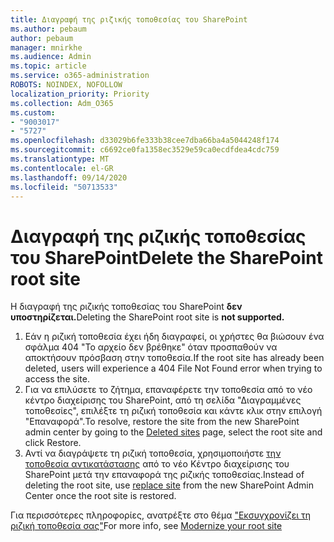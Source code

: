 ```yaml
---
title: Διαγραφή της ριζικής τοποθεσίας του SharePoint
ms.author: pebaum
author: pebaum
manager: mnirkhe
ms.audience: Admin
ms.topic: article
ms.service: o365-administration
ROBOTS: NOINDEX, NOFOLLOW
localization_priority: Priority
ms.collection: Adm_O365
ms.custom:
- "9003017"
- "5727"
ms.openlocfilehash: d33029b6fe333b38cee7dba66ba4a5044248f174
ms.sourcegitcommit: c6692ce0fa1358ec3529e59ca0ecdfdea4cdc759
ms.translationtype: MT
ms.contentlocale: el-GR
ms.lasthandoff: 09/14/2020
ms.locfileid: "50713533"
---
```

# <a name="delete-the-sharepoint-root-site"></a><span data-ttu-id="8aee9-102">Διαγραφή της ριζικής τοποθεσίας του SharePoint</span><span class="sxs-lookup"><span data-stu-id="8aee9-102">Delete the SharePoint root site</span></span>

<span data-ttu-id="8aee9-103">Η διαγραφή της ριζικής τοποθεσίας του SharePoint  **δεν υποστηρίζεται.**</span><span class="sxs-lookup"><span data-stu-id="8aee9-103">Deleting the SharePoint root site is  **not supported.**</span></span>

1.  <span data-ttu-id="8aee9-104">Εάν η ριζική τοποθεσία έχει ήδη διαγραφεί, οι χρήστες θα βιώσουν ένα σφάλμα 404 "Το αρχείο δεν βρέθηκε" όταν προσπαθούν να αποκτήσουν πρόσβαση στην τοποθεσία.</span><span class="sxs-lookup"><span data-stu-id="8aee9-104">If the root site has already been deleted, users will experience a  404 File Not Found  error when trying to access the site.</span></span>
2.  <span data-ttu-id="8aee9-105">Για να επιλύσετε το ζήτημα, επαναφέρετε την [](https://admin.microsoft.com/sharepoint?page=recycleBin&modern=true) τοποθεσία από το νέο κέντρο διαχείρισης του SharePoint, από τη σελίδα "Διαγραμμένες τοποθεσίες", επιλέξτε τη ριζική τοποθεσία και κάντε κλικ στην επιλογή "Επαναφορά".</span><span class="sxs-lookup"><span data-stu-id="8aee9-105">To resolve, restore the site  from the new SharePoint admin center by going to the  [Deleted sites](https://admin.microsoft.com/sharepoint?page=recycleBin&modern=true)  page, select the root site and click  Restore.</span></span>
3.  <span data-ttu-id="8aee9-106">Αντί να διαγράψετε τη ριζική τοποθεσία, χρησιμοποιήστε [την τοποθεσία αντικατάστασης](https://docs.microsoft.com/sharepoint/modern-root-site#replace-your-root-site)  από το νέο Κέντρο διαχείρισης του SharePoint μετά την επαναφορά της ριζικής τοποθεσίας.</span><span class="sxs-lookup"><span data-stu-id="8aee9-106">Instead of deleting the root site, use [replace site](https://docs.microsoft.com/sharepoint/modern-root-site#replace-your-root-site)  from the new SharePoint Admin Center once the root site is restored.</span></span>

<span data-ttu-id="8aee9-107">Για περισσότερες πληροφορίες, ανατρέξτε στο θέμα ["Εκσυγχρονίζει τη ριζική τοποθεσία σας"](https://docs.microsoft.com/sharepoint/modern-root-site)</span><span class="sxs-lookup"><span data-stu-id="8aee9-107">For more info, see [Modernize your root site](https://docs.microsoft.com/sharepoint/modern-root-site)</span></span>